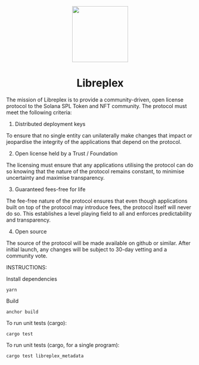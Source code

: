<div align="center">
  <img src="https://avatars.githubusercontent.com/u/134429862?s=200&v=4" width="150" />

  <h1>Libreplex</h1>
</div>



The mission of Libreplex is to provide a community-driven, open license protocol to the Solana SPL Token and NFT community.   The protocol must meet the following criteria:

1) Distributed deployment keys

To ensure that no single entity can unilaterally make changes that impact or jeopardise the integrity of the applications that depend on the protocol.

2) Open license held by a Trust / Foundation

The licensing must ensure that any applications utilising the protocol can do so knowing that the nature of the protocol remains constant, to minimise uncertainty and maximise transparency.

3) Guaranteed fees-free for life

The fee-free nature of the protocol ensures that even though applications built on top of the protocol may introduce fees, the protocol itself will never do so.  This establishes a level playing field to all and enforces predictability and transparency.

 4) Open source

The source of the protocol will be made available on github or similar. After initial launch, any changes will be subject to 30-day vetting and a community vote.

INSTRUCTIONS:

Install dependencies

```
yarn
```

Build

```
anchor build
```

To run unit tests (cargo):

`cargo test`

To run unit tests (cargo, for a single program):

`cargo test libreplex_metadata`
